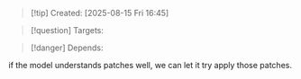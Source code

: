 
>[!tip] Created: [2025-08-15 Fri 16:45]

>[!question] Targets: 

>[!danger] Depends: 

if the model understands patches well, we can let it try apply those patches.